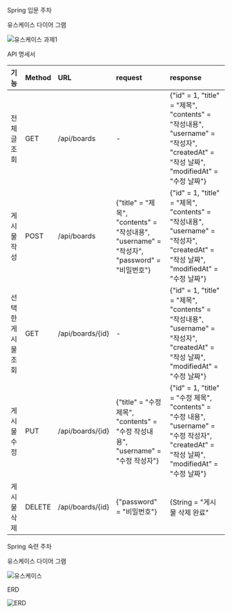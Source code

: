 Spring 입문 주차

유스케이스 다이어 그램

![유스케이스 과제1](https://user-images.githubusercontent.com/121671967/218910687-4e78dba7-8806-4f50-b700-86057e917ec7.png)

API 명세서

|기능|Method|URL|request|response|
|:---|:---|:---|:---|:---|
|전체 글 조회|GET|/api/boards|-|{"id" = 1, "title" = "제목", "contents" = "작성내용", "username" = "작성자", "createdAt" = "작성 날짜", "modifiedAt" = "수정 날짜"}|
|게시물 작성|POST|/api/boards|{"title" = "제목", "contents" = "작성내용", "username" = "작성자", "password" = "비밀번호"}|{"id" = 1, "title" = "제목", "contents" = "작성내용", "username" = "작성자", "createdAt" = "작성 날짜", "modifiedAt" = "수정 날짜"}|
|선택한 게시물 조회|GET|/api/boards/{id}|-|{"id" = 1, "title" = "제목", "contents" = "작성내용", "username" = "작성자", "createdAt" = "작성 날짜", "modifiedAt" = "수정 날짜"}|
|게시물 수정|PUT|/api/boards/{id}|{"title" = "수정 제목", "contents" = "수정 작성내용", "username" = "수정 작성자"}|{"id" = 1, "title" = "수정 제목", "contents" = "수정 내용", "username" = "수정 작성자", "createdAt" = "작성 날짜", "modifiedAt" = "수정 날짜"}|
|게시물 삭제|DELETE|/api/boards/{id}|{"password" = "비밀번호"}|{String = "게시물 삭제 완료"|


Spring 숙련 주차

유스케이스 다이어 그램

![유스케이스](https://user-images.githubusercontent.com/121671967/218906591-34697b9b-1ea5-49b0-9835-75eab88874a4.png)


ERD

![ERD](https://user-images.githubusercontent.com/121671967/218906603-ddd543f6-b944-4e1c-8f6f-ecf091bcedd6.png)
